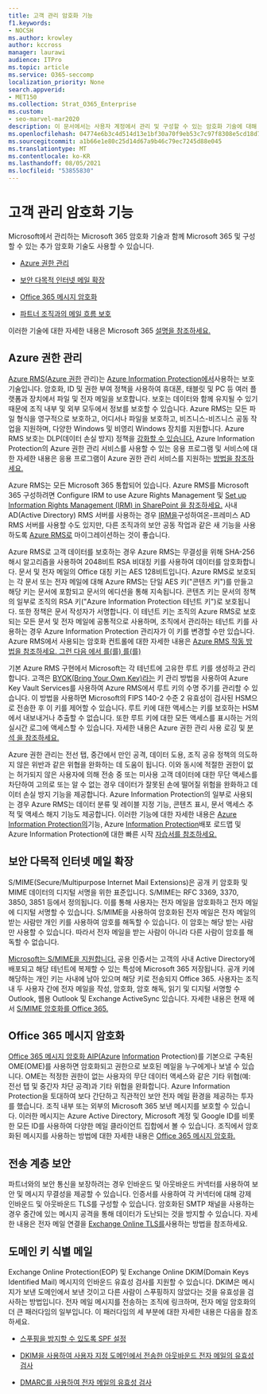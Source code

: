 ```yaml
---
title: 고객 관리 암호화 기능
f1.keywords:
- NOCSH
ms.author: krowley
author: kccross
manager: laurawi
audience: ITPro
ms.topic: article
ms.service: O365-seccomp
localization_priority: None
search.appverid:
- MET150
ms.collection: Strat_O365_Enterprise
ms.custom:
- seo-marvel-mar2020
description: 이 문서에서는 사용자 계정에서 관리 및 구성할 수 있는 암호화 기술에 대해 Microsoft 365.
ms.openlocfilehash: 04774e6b3c4d514d13e1bf30a70f9eb53c7c97f8308e5cd18d72b3fcf0181c4e
ms.sourcegitcommit: a1b66e1e80c25d14d67a9b46c79ec7245d88e045
ms.translationtype: MT
ms.contentlocale: ko-KR
ms.lasthandoff: 08/05/2021
ms.locfileid: "53855830"
---
```

# <a name="customer-managed-encryption-features"></a>고객 관리 암호화 기능

Microsoft에서 관리하는 Microsoft 365 암호화 기술과 함께 Microsoft 365 및 구성할 수 있는 추가 암호화 기술도 사용할 수 있습니다.

- [Azure 권한 관리](/azure/information-protection/what-is-azure-rms)

- [보안 다목적 인터넷 메일 확장](https://blogs.technet.com/b/exchange/archive/2014/12/15/how-to-configure-s-mime-in-office-365.aspx)

- [Office 365 메시지 암호화](https://products.office.com/en-us/exchange/office-365-message-encryption)

- [파트너 조직과의 메일 흐름 보호](/exchange/mail-flow-best-practices/use-connectors-to-configure-mail-flow/set-up-connectors-for-secure-mail-flow-with-a-partner)

이러한 기술에 대한 자세한 내용은 Microsoft 365 [설명을 참조하세요.](/office365/servicedescriptions/office-365-service-descriptions-technet-library)

## <a name="azure-rights-management"></a>Azure 권한 관리

[Azure RMS(Azure 권한](/azure/information-protection/what-is-azure-rms) 관리)는 [Azure Information Protection에서](/information-protection/understand-explore/what-is-information-protection)사용하는 보호 기술입니다. 암호화, ID 및 권한 부여 정책을 사용하여 휴대폰, 태블릿 및 PC 등 여러 플랫폼과 장치에서 파일 및 전자 메일을 보호합니다. 보호는 데이터와 함께 유지될 수 있기 때문에 조직 내부 및 외부 모두에서 정보를 보호할 수 있습니다. Azure RMS는 모든 파일 형식을 영구적으로 보호하고, 어디서나 파일을 보호하고, 비즈니스-비즈니스 공동 작업을 지원하며, 다양한 Windows 및 비영리 Windows 장치를 지원합니다. Azure RMS 보호는 DLP(데이터 손실 방지) 정책을 [강화할 수 있습니다.](/exchange/security-and-compliance/data-loss-prevention/data-loss-prevention) Azure Information Protection의 Azure 권한 관리 서비스를 사용할 수 있는 응용 프로그램 및 서비스에 대한 자세한 내용은 응용 프로그램이 Azure 권한 관리 서비스를 지원하는 [방법을 참조하세요.](/information-protection/understand-explore/applications-support)

Azure RMS는 모든 Microsoft 365 통합되어 있습니다. Azure RMS를 Microsoft 365 구성하려면 Configure IRM to use Azure Rights Management 및 [Set up Information Rights Management (IRM) in SharePoint 을 참조하세요.](../enterprise/activate-rms-in-microsoft-365.md) 사내 AD(Active Directory) RMS 서버를 사용하는 경우 [IRM을](/office365/SecurityCompliance/configure-irm-to-use-an-on-premises-ad-rms-server)구성하여온-프레미스 AD RMS 서버를 사용할 수도 있지만, 다른 조직과의 보안 공동 작업과 같은 새 기능을 사용하도록 [Azure RMS로](/azure/information-protection/migrate-from-ad-rms-to-azure-rms) 마이그레이션하는 것이 좋습니다.

Azure RMS로 고객 데이터를 보호하는 경우 Azure RMS는 무결성을 위해 SHA-256 해시 알고리즘을 사용하여 2048비트 RSA 비대칭 키를 사용하여 데이터를 암호화합니다. 문서 및 전자 메일의 Office 대칭 키는 AES 128비트입니다. Azure RMS로 보호되는 각 문서 또는 전자 메일에 대해 Azure RMS는 단일 AES 키("콘텐츠 키")를 만들고 해당 키는 문서에 포함되고 문서의 에디션을 통해 지속됩니다. 콘텐츠 키는 문서의 정책의 일부로 조직의 RSA 키("Azure Information Protection 테넌트 키")로 보호됩니다. 또한 정책은 문서 작성자가 서명합니다. 이 테넌트 키는 조직의 Azure RMS로 보호되는 모든 문서 및 전자 메일에 공통적으로 사용하며, 조직에서 관리하는 테넌트 키를 사용하는 경우 Azure Information Protection 관리자가 이 키를 변경할 수만 있습니다. Azure RMS에서 사용되는 암호화 컨트롤에 대한 자세한 내용은 [Azure RMS 작동 방법을 참조하세요. 그런 다음 에서 를(를) 를(를)](/information-protection/understand-explore/how-does-it-work)

기본 Azure RMS 구현에서 Microsoft는 각 테넌트에 고유한 루트 키를 생성하고 관리합니다. 고객은 [BYOK(Bring Your Own Key)라는](/azure/information-protection/plan-implement-tenant-key) 키 관리 방법을 사용하여 Azure Key Vault Services를 사용하여 Azure RMS에서 루트 키의 수명 주기를 관리할 수 있습니다. 이 방법을 사용하면 Microsoft의 FIPS 140-2 수준 2 유효성이 검사된 HSM으로 전송한 후 이 키를 제어할 수 있습니다. 루트 키에 대한 액세스는 키를 보호하는 HSM에서 내보내거나 추출할 수 없습니다. 또한 루트 키에 대한 모든 액세스를 표시하는 거의 실시간 로그에 액세스할 수 있습니다. 자세한 내용은 Azure 권한 관리 사용 로깅 및 [분석 을 참조하세요.](/azure/information-protection/log-analyze-usage)

Azure 권한 관리는 전선 탭, 중간에서 만인 공격, 데이터 도용, 조직 공유 정책의 의도하지 않은 위반과 같은 위협을 완화하는 데 도움이 됩니다. 이와 동시에 적절한 권한이 없는 허가되지 않은 사용자에 의해 전송 중 또는 미사용 고객 데이터에 대한 무단 액세스를 차단하여 고의로 또는 알 수 없는 경우 데이터가 잘못된 손에 떨어질 위험을 완화하고 데이터 손실 방지 기능을 제공합니다. Azure Information Protection의 일부로 사용되는 경우 Azure RMS는 데이터 분류 및 레이블 지정 기능, 콘텐츠 표시, 문서 액세스 추적 및 액세스 해지 기능도 제공합니다. 이러한 기능에 대한 자세한 내용은 [Azure Information Protection의](/information-protection/understand-explore/what-is-information-protection)기능, Azure [Information Protection](/information-protection/plan-design/deployment-roadmap)배포 로드맵 및 Azure Information Protection에 대한 빠른 시작 [자습서를 참조하세요.](/information-protection/get-started/infoprotect-quick-start-tutorial)

## <a name="secure-multipurpose-internet-mail-extension"></a>보안 다목적 인터넷 메일 확장

S/MIME(Secure/Multipurpose Internet Mail Extensions)은 공개 키 암호화 및 MIME 데이터의 디지털 서명을 위한 표준입니다. S/MIME는 RFC 3369, 3370, 3850, 3851 등에서 정의됩니다. 이를 통해 사용자는 전자 메일을 암호화하고 전자 메일에 디지털 서명할 수 있습니다. S/MIME을 사용하여 암호화된 전자 메일은 전자 메일의 받는 사람만 개인 키를 사용하여 암호를 해독할 수 있습니다. 이 암호는 해당 받는 사람만 사용할 수 있습니다. 따라서 전자 메일을 받는 사람이 아니라 다른 사람이 암호를 해독할 수 없습니다.

[Microsoft는 S/MIME을 지원합니다.](https://blogs.technet.com/b/exchange/archive/2014/12/15/how-to-configure-s-mime-in-office-365.aspx) 공용 인증서는 고객의 사내 Active Directory에 배포되고 해당 테넌트에 복제할 수 있는 특성에 Microsoft 365 저장됩니다. 공개 키에 해당하는 개인 키는 사내에 남아 있으며 해당 키로 전송되지 Office 365. 사용자는 조직 내 두 사용자 간에 전자 메일을 작성, 암호화, 암호 해독, 읽기 및 디지털 서명할 수 Outlook, 웹용 Outlook 및 Exchange ActiveSync 있습니다. 자세한 내용은 현재 에서 [S/MIME 암호화를 Office 365.](https://blogs.office.com/2014/02/26/smime-encryption-now-in-office-365/)

## <a name="office-365-message-encryption"></a>Office 365 메시지 암호화

[Office 365 메시지 암호화 AIP(Azure](https://products.office.com/exchange/office-365-message-encryption) [Information](/information-protection/understand-explore/what-is-information-protection) Protection)를 기본으로 구축된 OME(OME)를 사용하면 암호화되고 권한으로 보호된 메일을 누구에게나 보낼 수 있습니다. OME는 적정한 권한이 없는 사용자의 무단 데이터 액세스와 같은 기타 위협(예: 전선 탭 및 중간자 차단 공격)과 기타 위협을 완화합니다. Azure Information Protection을 토대하여 보다 간단하고 직관적인 보안 전자 메일 환경을 제공하는 투자를 했습니다. 조직 내부 또는 외부의 Microsoft 365 보낸 메시지를 보호할 수 있습니다. 이러한 메시지는 Azure Active Directory, Microsoft 계정 및 Google ID를 비롯한 모든 ID를 사용하여 다양한 메일 클라이언트 집합에서 볼 수 있습니다. 조직에서 암호화된 메시지를 사용하는 방법에 대한 자세한 내용은 [Office 365 메시지 암호화.](./ome.md)

## <a name="transport-layer-security"></a>전송 계층 보안   

파트너와의 보안 통신을 보장하려는 경우 인바운드 및 아웃바운드 커넥터를 사용하여 보안 및 메시지 무결성을 제공할 수 있습니다. 인증서를 사용하여 각 커넥터에 대해 강제 인바운드 및 아웃바운드 TLS를 구성할 수 있습니다. 암호화된 SMTP 채널을 사용하는 경우 중간에 있는 메시지 공격을 통해 데이터가 도난되는 것을 방지할 수 있습니다. 자세한 내용은 전자 메일 연결을 [Exchange Online TLS를](./exchange-online-uses-tls-to-secure-email-connections.md)사용하는 방법을 참조하세요.

## <a name="domain-keys-identified-mail"></a>도메인 키 식별 메일

Exchange Online Protection(EOP) 및 Exchange Online DKIM(Domain Keys Identified Mail) 메시지의 인바운드 유효성 검사를 지원할 수 있습니다. DKIM은 메시지가 보낸 도메인에서 보낸 것이고 다른 사람이 스푸핑하지 않았다는 것을 유효성을 검사하는 방법입니다. 전자 메일 메시지를 전송하는 조직에 링크하며, 전자 메일 암호화의 더 큰 패러다임의 일부입니다. 이 패러다임의 세 부분에 대한 자세한 내용은 다음을 참조하세요.

- [스푸핑을 방지할 수 있도록 SPF 설정](/office365/SecurityCompliance/set-up-spf-in-office-365-to-help-prevent-spoofing)

- [DKIM을 사용하여 사용자 지정 도메인에서 전송한 아웃바운드 전자 메일의 유효성 검사](/office365/SecurityCompliance/use-dkim-to-validate-outbound-email)

- [DMARC를 사용하여 전자 메일의 유효성 검사](/office365/SecurityCompliance/use-dmarc-to-validate-email)